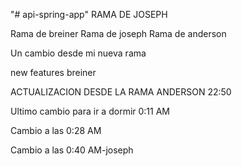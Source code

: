 "# api-spring-app" 
RAMA DE JOSEPH 

Rama de breiner
Rama de joseph
Rama de anderson

Un cambio desde mi nueva rama

new features breiner

ACTUALIZACION DESDE LA RAMA ANDERSON 22:50


Ultimo cambio para ir a dormir 0:11 AM

Cambio a las 0:28 AM

Cambio a las 0:40 AM-joseph